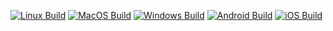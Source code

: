 [![Linux Build](https://github.com/boryssmejda/DsaWithC/actions/workflows/linux.yml/badge.svg?branch=main)](https://github.com/boryssmejda/DsaWithC/actions/workflows/linux.yml)
[![MacOS Build](https://github.com/boryssmejda/DsaWithC/actions/workflows/macos.yml/badge.svg?branch=main)](https://github.com/boryssmejda/DsaWithC/actions/workflows/macos.yml)
[![Windows Build](https://github.com/boryssmejda/DsaWithC/actions/workflows/windows.yml/badge.svg)](https://github.com/boryssmejda/DsaWithC/actions/workflows/windows.yml)
[![Android Build](https://github.com/boryssmejda/DsaWithC/actions/workflows/android.yml/badge.svg)](https://github.com/boryssmejda/DsaWithC/actions/workflows/android.yml)
[![iOS Build](https://github.com/boryssmejda/DsaWithC/actions/workflows/ios.yml/badge.svg)](https://github.com/boryssmejda/DsaWithC/actions/workflows/ios.yml)
